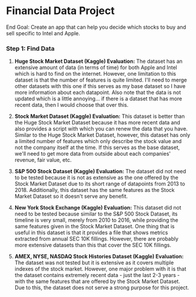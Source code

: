 # Financial Data Project
End Goal: Create an app that can help you decide which stocks to buy and sell specific to Intel and Apple.

### Step 1: Find Data

1. **Huge Stock Market Dataset (Kaggle) Evaluation:** The dataset has an extensive amount of data (in terms of time) for both Apple and Intel which is hard to find on the internet. However, one limitation to this dataset is that the number of features is quite limited. I'll need to merge other datasets with this one if this serves as my base dataset so I have more information about each datapoint. Also note that the data is not updated which is a little annoying... if there is a dataset that has more recent data, then I would choose that over this.

2. **Stock Market Dataset (Kaggle) Evaluation:** This dataset is better than the Huge Stock Market Dataset because it has more recent data and also provides a script with which you can renew the data that you have. Similar to the Huge Stock Market Dataset, however, this dataset has only a limited number of features which only describe the stock value and not the company itself at the time. If this serves as the base dataset, we'll need to get more data from outside about each companies' revenue, fair value, etc.

3. **S&P 500 Stock Dataset (Kaggle) Evaluation:** The dataset did not need to be tested because it is not as extensive as the one offered by the Stock Market Dataset due to its short range of datapoints from 2013 to 2018. Additionally, this dataset has the same features as the Stock Market Dataset so it doesn't serve any benefit.

4. **New York Stock Exchange (Kaggle) Evaluation:** This dataset did not need to be tested because similar to the S&P 500 Stock Dataset, its timeline is very small, merely from 2010 to 2016, while providing the same features given in the Stock Market Dataset. One thing that is useful in this dataset is that it provides a file that shows metrics extracted from annual SEC 10K fillings. However, there are probably more extensive datasets than this that cover the SEC 10K fillings.

5. **AMEX, NYSE, NASDAQ Stock Histories Dataset (Kaggle) Evaluation:** The dataset was not tested but it is extensive as it covers multiple indexes of the stock market. However, one major problem with it is that the dataset contains extremely recent data - just the last 2-3 years - with the same features that are offered by the Stock Market Dataset. Due to this, the dataset does not serve a strong purpose for this project.